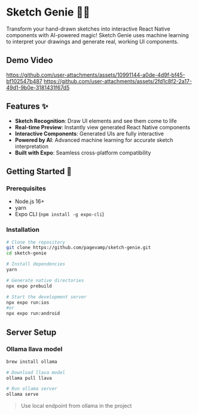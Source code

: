 # Sketch Genie 🎨✨

Transform your hand-drawn sketches into interactive React Native components with AI-powered magic! Sketch Genie uses machine learning to interpret your drawings and generate real, working UI components.

## Demo Video

https://github.com/user-attachments/assets/10991144-a0de-4d9f-bf45-bf102547b487
https://github.com/user-attachments/assets/2fd1c8f2-2a17-49d1-9b0e-3181431f67d5

## Features ✨

- **Sketch Recognition**: Draw UI elements and see them come to life
- **Real-time Preview**: Instantly view generated React Native components
- **Interactive Components**: Generated UIs are fully interactive
- **Powered by AI**: Advanced machine learning for accurate sketch interpretation
- **Built with Expo**: Seamless cross-platform compatibility

## Getting Started 🚀

### Prerequisites

- Node.js 16+
- yarn
- Expo CLI (`npm install -g expo-cli`)

### Installation

```bash
# Clone the repository
git clone https://github.com/pagevamp/sketch-genie.git
cd sketch-genie

# Install dependencies
yarn

# Generate native directories
npx expo prebuild

# Start the development server
npx expo run:ios
#or
npx expo run:android
```

## Server Setup

### Ollama llava model

```bash
brew install ollama

# Download llava model
ollama pull llava

# Run ollama server
ollama serve
```

> Use local endpoint from ollama in the project
